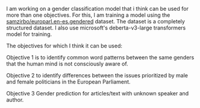 I am working on a gender classification model that i think can be used for more than one objectives. For this, I am training a model using the [samzirbo/europarl.en-es.gendered](https://huggingface.co/datasets/samzirbo/europarl.en-es.gendered) dataset. The dataset is a completely structured dataset. I also use microsoft's deberta-v3-large transformers model for training.

The objectives for which I think it can be used:

Objective 1 is to identify common word patterns between the same genders that the human mind is not consciously aware of.

Objective 2 to identify differences between the issues prioritized by male and female politicians in the European Parliament.

Objective 3 Gender prediction for articles/text with unknown speaker and author.